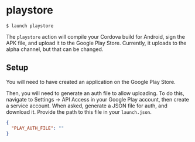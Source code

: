 # playstore

```shell
$ launch playstore
```

The `playstore` action will compile your Cordova build for Android, sign the APK file, and upload it to the Google Play Store. Currently, it uploads to the alpha channel, but that can be changed.

## Setup

You will need to have created an application on the Google Play Store.

Then, you will need to generate an auth file to allow uploading. To do this, navigate to Settings -> API Access in your Google Play account, then create a service account. When asked, generate a JSON file for auth, and download it. Provide the path to this file in your `launch.json`.

```json
{
  "PLAY_AUTH_FILE": ""
}
```
